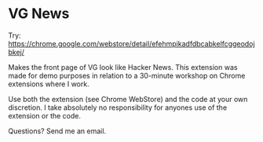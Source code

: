 # VG News

Try: https://chrome.google.com/webstore/detail/efehmpikadfdbcabkelfcggeodojbkej/

Makes the front page of VG look like Hacker News. This extension was made for demo purposes in relation to a 30-minute workshop on Chrome extensions where I work.

Use both the extension (see Chrome WebStore) and the code at your own discretion. I take absolutely no responsibility for anyones use of the extension or the code.

Questions? Send me an email.
